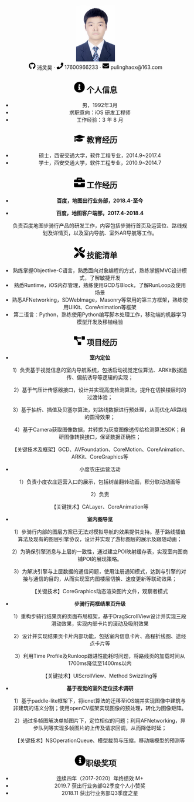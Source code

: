 <center>
  <div>
    <img src="assets/DSC_3902_meitu.jpg" alt="DSC_3902_meitu" style="zoom: 15%;" />
    <div>
      <img src="assets/github-brands.svg" width="18px">
      <span>浦灵昊</span>
       ·
     <span>
         <img src="assets/phone-solid.svg" width="18px">
         17600966233
     </span>
     ·
     <span>
         <img src="assets/envelope-solid.svg" width="18px">
         pulinghaox@163.com
     </span>
 </div>



 ## <img src="assets/info-circle-solid.svg" width="30px"> 个人信息 

 - 男，1992年3月
 - 求职意向：iOS 研发工程师
 - 工作经验：3 年 8 月

## <img src="assets/graduation-cap-solid.svg" width="30px"> 教育经历

- 硕士，西安交通大学，软件工程专业，2014.9~2017.4
- 学士，西安交通大学，软件工程专业，2010.9~2014.7

## <img src="assets/briefcase-solid.svg" width="30px"> 工作经历

- **百度，地图出行业务部，2018.4-至今**

- **百度，地图客户端部，2017.4-2018.4**

   ​       负责百度地图步骑行产品的研发工作，内容包括步骑行首页及运营位、路线规划及详情页，以及室内导航、室外AR导航等工作。
   

## <img src="assets/tools-solid.svg" width="30px"> 技能清单

- 熟练掌握Objective-C语言，熟悉面向对象编程的方式，熟练掌握MVC设计模式，了解敏捷开发
- 熟悉Runtime，iOS内存管理，熟练使用GCD与Block，了解RunLoop及使用场景
- 熟悉AFNetworking，SDWebImage，Masonry等常用的第三方框架，熟练使用UIKit、CoreAnimation等框架
- 第二语言：Python，熟练使用Python编写脚本处理工作，移动端的机器学习模型开发及移植经验

## <img src="assets/project-diagram-solid.svg" width="30px"> 项目经历

- **室内定位**

  1）负责基于视觉信息的室内导航系统，包括启动视觉定位算法、ARKit数据透传、偏航诱导等逻辑的实现；

  2）基于气压计传感器接口，设计并实现高度检测算法，提升在切换楼层时的过渡体验；

  3）基于抽析、插值及贝塞尔算法，对路线数据进行预处理，从而优化AR路线的圆滑效果；

  4）基于Camera获取图像数据，并转换为灰度图像透传给检测算法SDK；自研图像转换接口，保证数据正确性；

  【关键技术及框架】GCD、AVFoundation、CoreMotion、CoreAnimation、ARKit、CoreGraphics等

- 小度农庄运营活动

  1）负责小度农庄运营入口的展示，包括树苗翻转动画，积分联动动画等

  2）负责

  【关键技术】CALayer、CoreAnimation等

- **室内图导览**

  1）步骑行内部的图层方案已无法对模拟导航的效果提供支持。基于路线插值算法及现有的图层引擎协议，设计并实现了游标图层的展示及跟随动画；

  2）为确保引擎消息与上层的一致性，通过建立POI映射缓存表，实现室内图商铺POI的展现策略。

  3）为解决引擎与上层数据的通信问题，使用注册通知模式，达到与引擎的对接与通信的目的，从而实现室内图楼层切换、速度更新等联动效果；

  【关键技术】CoreGraphics动态渲染图片文件，观察者模式

- **步骑行两框结果页升级**

  1）重构步骑行结果页的页面布局框架，基于DragScrollView设计并实现三段滑动效果，实现内部卡片的滚动及吸附效果

  2）设计并实现结果页卡片内部功能，包括室内信息卡片、高程折线图、途经点卡片等

  3）利用Time Profile及Runloop跟进性能耗时问题，将路线页的加载时间从1700ms降低至1400ms以内

  【关键技术】UIScrollView、Method Swizzling等

- **基于视觉的室外定位技术调研**

  1）基于paddle-lite框架下，将icnet算法的迁移至iOS端并实现图像中建筑与非建筑的语义分割；使用openCV框架实现图像的预处理，转化为图像矩阵。

  2）通过多帧图解决单帧图片下，定位相似的问题；利用AFNetworking，异步队列等实现多帧图片的上传及请求回调，从而降低时延；

  【关键技术】NSOperationQueue、模型裁剪与压缩，移动端模型的预测等

##  <img src="assets/info-circle-solid.svg" width="30px">职级奖项

- 连续四年（2017-2020）年终绩效 M+
- 2019.7 获出行业务部Q2季度个人小赞奖
- 2018.11 获出行业务部Q3季度之星

